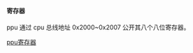 #### 寄存器
ppu 通过 cpu 总线地址 0x2000~0x2007 公开其八个八位寄存器。

[ppu寄存器](https://www.nesdev.org/wiki/PPU_registers)